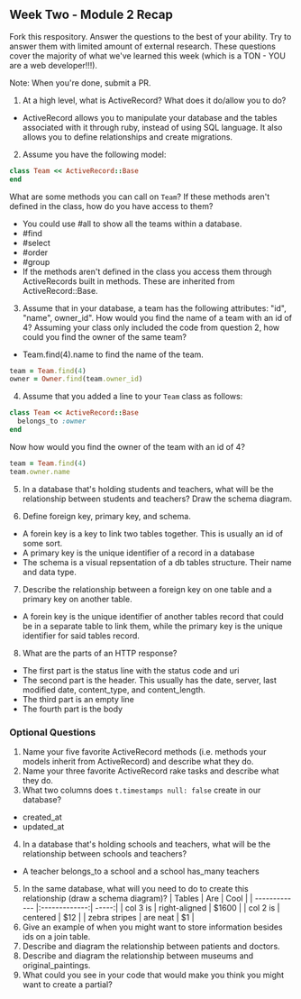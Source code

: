 ## Week Two - Module 2 Recap

Fork this respository. Answer the questions to the best of your ability. Try to answer them with limited amount of external research. These questions cover the majority of what we've learned this week (which is a TON - YOU are a web developer!!!). 

Note: When you're done, submit a PR.

1. At a high level, what is ActiveRecord? What does it do/allow you to do?
* ActiveRecord allows you to manipulate your database and the tables associated with it through ruby, instead of using SQL language. It also allows you to define relationships and create migrations.
2. Assume you have the following model:

```ruby
class Team << ActiveRecord::Base
end
```

What are some methods you can call on `Team`? If these methods aren't defined in the class, how do you have access to them?
* You could use #all to show all the teams within a database.
* #find
* #select
* #order
* #group
* If the methods aren't defined in the class you access them through ActiveRecords built in methods. These are inherited from ActiveRecord::Base.
3. Assume that in your database, a team has the following attributes: "id", "name", owner_id". How would you find the name of a team with an id of 4? Assuming your class only included the code from question 2, how could you find the owner of the same team?
* Team.find(4).name to find the name of the team.
```ruby 
team = Team.find(4)
owner = Owner.find(team.owner_id)
```

4. Assume that you added a line to your `Team` class as follows:

```ruby
class Team << ActiveRecord::Base
  belongs_to :owner
end
```

Now how would you find the owner of the team with an id of 4?

```ruby
team = Team.find(4)
team.owner.name
```

5. In a database that's holding students and teachers, what will be the relationship between students and teachers? Draw the schema diagram.

6. Define foreign key, primary key, and schema.
* A forein key is a key to link two tables together. This is usually an id of some sort.
* A primary key is the unique identifier of a record in a database
* The schema is a visual repsentation of a db tables structure. Their name and data type.
7. Describe the relationship between a foreign key on one table and a primary key on another table.
* A forein key is the unique identifier of another tables record that could be in a separate table to link them, while the primary key is the unique identifier for said tables record.
8. What are the parts of an HTTP response?
* The first part is the status line with the status code and uri
* The second part is the header. This usually has the date, server, last modified date, content_type, and content_length.
* The third part is an empty line
* The fourth part is the body


### Optional Questions

1. Name your five favorite ActiveRecord methods (i.e. methods your models inherit from ActiveRecord) and describe what they do.
2. Name your three favorite ActiveRecord rake tasks and describe what they do.
3. What two columns does `t.timestamps null: false` create in our database?
* created_at
* updated_at
4. In a database that's holding schools and teachers, what will be the relationship between schools and teachers?
* A teacher belongs_to a school and a school has_many teachers
5. In the same database, what will you need to do to create this relationship (draw a schema diagram)?
| Tables        | Are           | Cool  |
| ------------- |:-------------:| -----:|
| col 3 is      | right-aligned | $1600 |
| col 2 is      | centered      |   $12 |
| zebra stripes | are neat      |    $1 |
6. Give an example of when you might want to store information besides ids on a join table.
7. Describe and diagram the relationship between patients and doctors.
8. Describe and diagram the relationship between museums and original_paintings.
9. What could you see in your code that would make you think you might want to create a partial?
